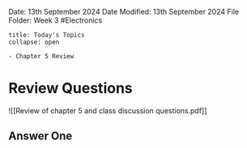 Date: 13th September 2024
Date Modified: 13th September 2024
File Folder: Week 3
#Electronics

```ad-abstract
title: Today's Topics
collapse: open

- Chapter 5 Review

```

# Review Questions

![[Review of chapter 5 and class discussion questions.pdf]]

## Answer One


